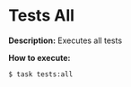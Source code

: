 # Tests All

**Description:**
Executes all tests

**How to execute:**
```shell
$ task tests:all
```

